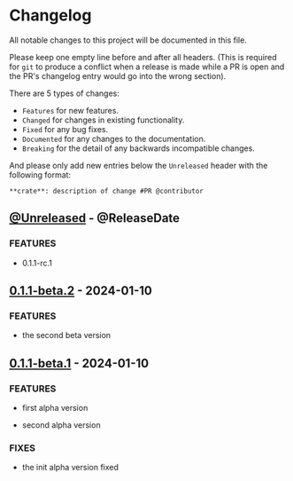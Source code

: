 # Changelog

All notable changes to this project will be documented in this file.

Please keep one empty line before and after all headers. (This is required for `git` to produce a conflict when a release is made while a PR is open and the PR's changelog entry would go into the wrong section).

There are 5 types of changes:

- `Features` for new features.
- `Changed` for changes in existing functionality.
- `Fixed` for any bug fixes.
- `Documented` for any changes to the documentation.
- `Breaking` for the detail of any backwards incompatible changes.

And please only add new entries below the `Unreleased` header with the following format:

    **crate**: description of change #PR @contributor

<!-- next-header -->

## [@Unreleased] - @ReleaseDate

### FEATURES

- 0.1.1-rc.1

## [0.1.1-beta.2](https://github.com/RibirX/Ribir/compare/v0.1.1-beta.1...v0.1.1-beta.2) - 2024-01-10

### FEATURES

- the second beta version

## [0.1.1-beta.1](https://github.com/RibirX/Ribir/compare/v0.1.1-alpha.2...v0.1.1-beta.1) - 2024-01-10

### FEATURES

- first alpha version

- second alpha version

### FIXES

- the init alpha version fixed

<!-- next-url -->
[@Unreleased]: https://github.com/RibirX/Ribir/compare/v0.1.1-beta.2...HEAD
